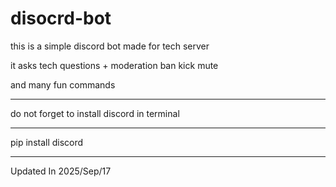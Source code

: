 # disocrd-bot
this is a simple discord bot made for tech server 

it asks tech questions + moderation
ban 
kick
mute

and many fun commands

________________________

do not forget to install discord in terminal
____________________
pip install discord
____________________

Updated In 2025/Sep/17



